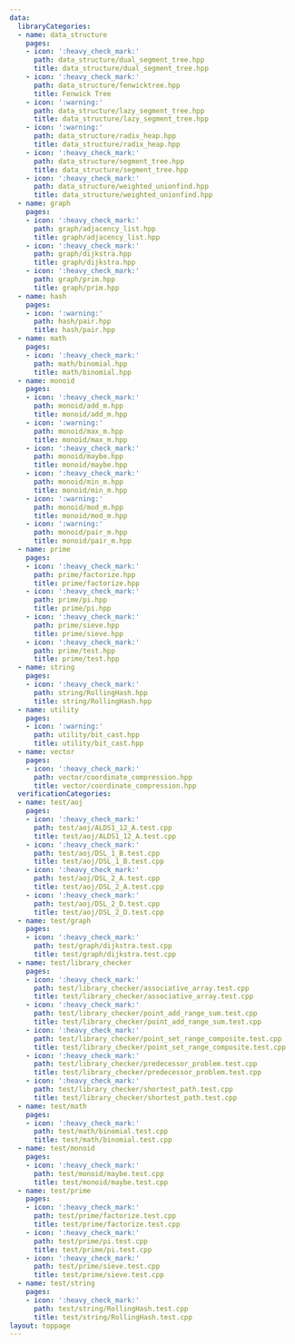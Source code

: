 ```yaml
---
data:
  libraryCategories:
  - name: data_structure
    pages:
    - icon: ':heavy_check_mark:'
      path: data_structure/dual_segment_tree.hpp
      title: data_structure/dual_segment_tree.hpp
    - icon: ':heavy_check_mark:'
      path: data_structure/fenwicktree.hpp
      title: Fenwick Tree
    - icon: ':warning:'
      path: data_structure/lazy_segment_tree.hpp
      title: data_structure/lazy_segment_tree.hpp
    - icon: ':warning:'
      path: data_structure/radix_heap.hpp
      title: data_structure/radix_heap.hpp
    - icon: ':heavy_check_mark:'
      path: data_structure/segment_tree.hpp
      title: data_structure/segment_tree.hpp
    - icon: ':heavy_check_mark:'
      path: data_structure/weighted_unionfind.hpp
      title: data_structure/weighted_unionfind.hpp
  - name: graph
    pages:
    - icon: ':heavy_check_mark:'
      path: graph/adjacency_list.hpp
      title: graph/adjacency_list.hpp
    - icon: ':heavy_check_mark:'
      path: graph/dijkstra.hpp
      title: graph/dijkstra.hpp
    - icon: ':heavy_check_mark:'
      path: graph/prim.hpp
      title: graph/prim.hpp
  - name: hash
    pages:
    - icon: ':warning:'
      path: hash/pair.hpp
      title: hash/pair.hpp
  - name: math
    pages:
    - icon: ':heavy_check_mark:'
      path: math/binomial.hpp
      title: math/binomial.hpp
  - name: monoid
    pages:
    - icon: ':heavy_check_mark:'
      path: monoid/add_m.hpp
      title: monoid/add_m.hpp
    - icon: ':warning:'
      path: monoid/max_m.hpp
      title: monoid/max_m.hpp
    - icon: ':heavy_check_mark:'
      path: monoid/maybe.hpp
      title: monoid/maybe.hpp
    - icon: ':heavy_check_mark:'
      path: monoid/min_m.hpp
      title: monoid/min_m.hpp
    - icon: ':warning:'
      path: monoid/mod_m.hpp
      title: monoid/mod_m.hpp
    - icon: ':warning:'
      path: monoid/pair_m.hpp
      title: monoid/pair_m.hpp
  - name: prime
    pages:
    - icon: ':heavy_check_mark:'
      path: prime/factorize.hpp
      title: prime/factorize.hpp
    - icon: ':heavy_check_mark:'
      path: prime/pi.hpp
      title: prime/pi.hpp
    - icon: ':heavy_check_mark:'
      path: prime/sieve.hpp
      title: prime/sieve.hpp
    - icon: ':heavy_check_mark:'
      path: prime/test.hpp
      title: prime/test.hpp
  - name: string
    pages:
    - icon: ':heavy_check_mark:'
      path: string/RollingHash.hpp
      title: string/RollingHash.hpp
  - name: utility
    pages:
    - icon: ':warning:'
      path: utility/bit_cast.hpp
      title: utility/bit_cast.hpp
  - name: vector
    pages:
    - icon: ':heavy_check_mark:'
      path: vector/coordinate_compression.hpp
      title: vector/coordinate_compression.hpp
  verificationCategories:
  - name: test/aoj
    pages:
    - icon: ':heavy_check_mark:'
      path: test/aoj/ALDS1_12_A.test.cpp
      title: test/aoj/ALDS1_12_A.test.cpp
    - icon: ':heavy_check_mark:'
      path: test/aoj/DSL_1_B.test.cpp
      title: test/aoj/DSL_1_B.test.cpp
    - icon: ':heavy_check_mark:'
      path: test/aoj/DSL_2_A.test.cpp
      title: test/aoj/DSL_2_A.test.cpp
    - icon: ':heavy_check_mark:'
      path: test/aoj/DSL_2_D.test.cpp
      title: test/aoj/DSL_2_D.test.cpp
  - name: test/graph
    pages:
    - icon: ':heavy_check_mark:'
      path: test/graph/dijkstra.test.cpp
      title: test/graph/dijkstra.test.cpp
  - name: test/library_checker
    pages:
    - icon: ':heavy_check_mark:'
      path: test/library_checker/associative_array.test.cpp
      title: test/library_checker/associative_array.test.cpp
    - icon: ':heavy_check_mark:'
      path: test/library_checker/point_add_range_sum.test.cpp
      title: test/library_checker/point_add_range_sum.test.cpp
    - icon: ':heavy_check_mark:'
      path: test/library_checker/point_set_range_composite.test.cpp
      title: test/library_checker/point_set_range_composite.test.cpp
    - icon: ':heavy_check_mark:'
      path: test/library_checker/predecessor_problem.test.cpp
      title: test/library_checker/predecessor_problem.test.cpp
    - icon: ':heavy_check_mark:'
      path: test/library_checker/shortest_path.test.cpp
      title: test/library_checker/shortest_path.test.cpp
  - name: test/math
    pages:
    - icon: ':heavy_check_mark:'
      path: test/math/binomial.test.cpp
      title: test/math/binomial.test.cpp
  - name: test/monoid
    pages:
    - icon: ':heavy_check_mark:'
      path: test/monoid/maybe.test.cpp
      title: test/monoid/maybe.test.cpp
  - name: test/prime
    pages:
    - icon: ':heavy_check_mark:'
      path: test/prime/factorize.test.cpp
      title: test/prime/factorize.test.cpp
    - icon: ':heavy_check_mark:'
      path: test/prime/pi.test.cpp
      title: test/prime/pi.test.cpp
    - icon: ':heavy_check_mark:'
      path: test/prime/sieve.test.cpp
      title: test/prime/sieve.test.cpp
  - name: test/string
    pages:
    - icon: ':heavy_check_mark:'
      path: test/string/RollingHash.test.cpp
      title: test/string/RollingHash.test.cpp
layout: toppage
---
```

